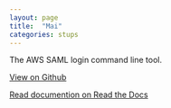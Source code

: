```yaml
---
layout: page
title:  "Mai"
categories: stups
---
```


The AWS SAML login command line tool.

[View on Github](https://github.com/zalando-stups/mai)

[Read documention on Read the Docs](http://stups.readthedocs.org/en/latest/components/mai.html)

